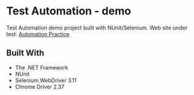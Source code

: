 # Test Automation - demo

 Test Automation demo project built with NUnit/Selenium. Web site under test: [Automation Practice](http://automationpractice.com)

## Built With

* The .NET Framework
* NUnit
* Selenium.WebDriver 3.11
* Chrome Driver 2.37